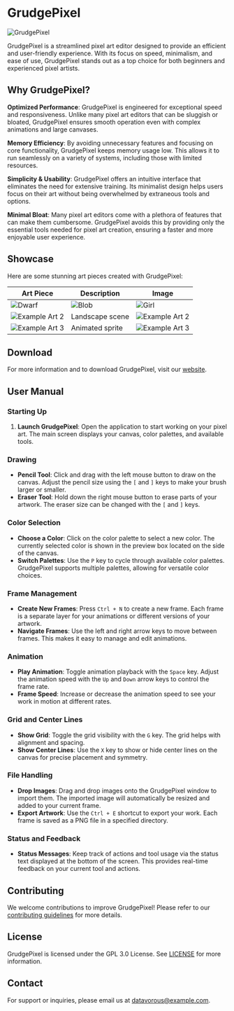# GrudgePixel

![GrudgePixel](path/to/editor-image-placeholder.png)

GrudgePixel is a streamlined pixel art editor designed to provide an efficient and user-friendly experience. With its focus on speed, minimalism, and ease of use, GrudgePixel stands out as a top choice for both beginners and experienced pixel artists.

## Why GrudgePixel?

**Optimized Performance**: GrudgePixel is engineered for exceptional speed and responsiveness. Unlike many pixel art editors that can be sluggish or bloated, GrudgePixel ensures smooth operation even with complex animations and large canvases.

**Memory Efficiency**: By avoiding unnecessary features and focusing on core functionality, GrudgePixel keeps memory usage low. This allows it to run seamlessly on a variety of systems, including those with limited resources.

**Simplicity & Usability**: GrudgePixel offers an intuitive interface that eliminates the need for extensive training. Its minimalist design helps users focus on their art without being overwhelmed by extraneous tools and options.

**Minimal Bloat**: Many pixel art editors come with a plethora of features that can make them cumbersome. GrudgePixel avoids this by providing only the essential tools needed for pixel art creation, ensuring a faster and more enjoyable user experience.

## Showcase

Here are some stunning art pieces created with GrudgePixel:

| Art Piece       | Description               | Image                        |
|-----------------|---------------------------|------------------------------|
| ![Dwarf](https://raw.githubusercontent.com/datavorous/GrudgePixel/main/demo/cute_.PNG) | ![Blob](https://raw.githubusercontent.com/datavorous/GrudgePixel/main/demo/blob.PNG) | ![Girl](https://raw.githubusercontent.com/datavorous/GrudgePixel/main/demo/girl.PNG) |
| ![Example Art 2](path/to/example-art2.png) | Landscape scene | ![Example Art 2](path/to/example-art2.png) |
| ![Example Art 3](path/to/example-art3.png) | Animated sprite | ![Example Art 3](path/to/example-art3.png) |

## Download

For more information and to download GrudgePixel, visit our [website](http://example.com).

## User Manual

### Starting Up

1. **Launch GrudgePixel**: Open the application to start working on your pixel art. The main screen displays your canvas, color palettes, and available tools.

### Drawing

- **Pencil Tool**: Click and drag with the left mouse button to draw on the canvas. Adjust the pencil size using the `[` and `]` keys to make your brush larger or smaller.
- **Eraser Tool**: Hold down the right mouse button to erase parts of your artwork. The eraser size can be changed with the `[` and `]` keys.

### Color Selection

- **Choose a Color**: Click on the color palette to select a new color. The currently selected color is shown in the preview box located on the side of the canvas.
- **Switch Palettes**: Use the `P` key to cycle through available color palettes. GrudgePixel supports multiple palettes, allowing for versatile color choices.

### Frame Management

- **Create New Frames**: Press `Ctrl + N` to create a new frame. Each frame is a separate layer for your animations or different versions of your artwork.
- **Navigate Frames**: Use the left and right arrow keys to move between frames. This makes it easy to manage and edit animations.

### Animation

- **Play Animation**: Toggle animation playback with the `Space` key. Adjust the animation speed with the `Up` and `Down` arrow keys to control the frame rate.
- **Frame Speed**: Increase or decrease the animation speed to see your work in motion at different rates.

### Grid and Center Lines

- **Show Grid**: Toggle the grid visibility with the `G` key. The grid helps with alignment and spacing.
- **Show Center Lines**: Use the `X` key to show or hide center lines on the canvas for precise placement and symmetry.

### File Handling

- **Drop Images**: Drag and drop images onto the GrudgePixel window to import them. The imported image will automatically be resized and added to your current frame.
- **Export Artwork**: Use the `Ctrl + E` shortcut to export your work. Each frame is saved as a PNG file in a specified directory.

### Status and Feedback

- **Status Messages**: Keep track of actions and tool usage via the status text displayed at the bottom of the screen. This provides real-time feedback on your current tool and actions.

## Contributing

We welcome contributions to improve GrudgePixel! Please refer to our [contributing guidelines](http://example.com/contributing) for more details.

## License

GrudgePixel is licensed under the GPL 3.0 License. See [LICENSE](LICENSE) for more information.

## Contact

For support or inquiries, please email us at [datavorous@example.com](mailto:696969@example.com).
